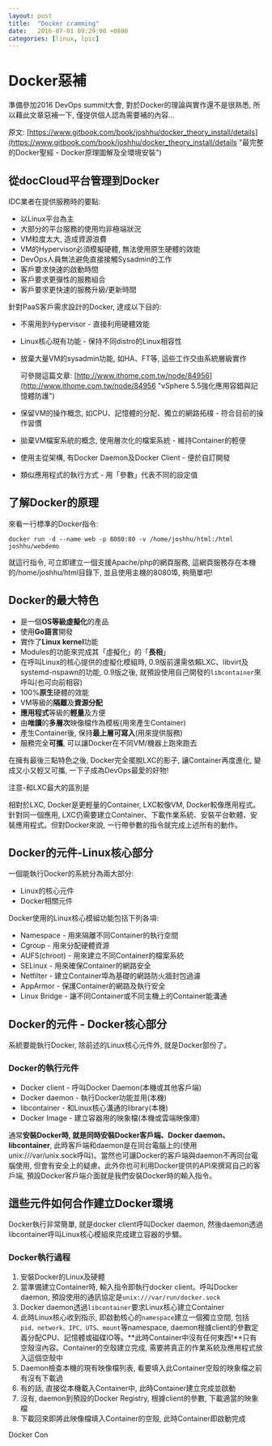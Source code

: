 ```yaml
---
layout: post
title:  "Docker cramming"
date:   2016-07-01 09:29:00 +0800
categories: [linux, lpic]
---
```


# Docker惡補 #

準備參加2016 DevOps summit大會, 對於Docker的理論與實作還不是很熟悉, 所以藉此文章惡補一下, 僅提供個人認為需要補的內容...

原文: [https://www.gitbook.com/book/joshhu/docker_theory_install/details](https://www.gitbook.com/book/joshhu/docker_theory_install/details "最完整的Docker聖經 - Docker原理圖解及全環境安裝")

## 從docCloud平台管理到Docker ##

IDC業者在提供服務時的要點:

- 以Linux平台為主
- 大部分的平台服務的使用均非極端狀況
- VM粒度太大, 造成資源浪費
- VM的Hypervisor必須模擬硬體, 無法使用原生硬體的效能
- DevOps人員無法避免直接接觸Sysadmin的工作
- 客戶要求快速的啟動時間
- 客戶要求更彈性的服務組合
- 客戶要求更快速的服務升級/更新時間


針對PaaS客戶需求設計的Docker, 達成以下目的:

- 不需用到Hypervisor - 直接利用硬體效能
- Linux核心現有功能 - 保持不同distro的Linux相容性
- 放棄大量VM的sysadmin功能, 如HA、FT等, 這些工作交由系統層級實作
	
	可參閱這篇文章: [http://www.ithome.com.tw/node/84956](http://www.ithome.com.tw/node/84956 "vSphere 5.5強化應用容錯與記憶體防護")

- 保留VM的操作概念, 如CPU、記憶體的分配、獨立的網路拓樸 - 符合目前的操作習慣
- 拋棄VM檔案系統的概念, 使用層次化的檔案系統 - 維持Container的輕便
- 使用主從架構, 有Docker Daemon及Docker Client - 便於自訂開發
- 類似應用程式的執行方式 - 用「參數」代表不同的設定值

## 了解Docker的原理 ##

來看一行標準的Docker指令:

	docker run -d --name web -p 8080:80 -v /home/joshhu/html:/html joshhu/webdemo

就這行指令, 可立即建立一個支援Apache/php的網頁服務, 這網頁服務存在本機的/home/joshhu/html目錄下, 並且使用主機的8080埠, 夠簡單吧!

## Docker的最大特色 ##

- 是一個**OS等級虛擬化**的產品
- 使用**Go語言**開發
- 實作了**Linux kernel**功能
- Modules的功能來完成其「虛擬化」的「**長相**」
- 在呼叫Linux的核心提供的虛擬化模組時, 0.9版前還需依賴LXC、libvirt及systemd-nspawn的功能, 0.9版之後, 就預設使用自己開發的`libcontainer`來呼叫(也可向前相容)
- 100%**原生**硬體的效能
- VM等級的**隔離**及**資源分配**
- **應用程式**等級的**輕量**及方便
- 由**唯讀**的**多層次**映像檔作為模板(用來產生Container)
- 產生Container後, 保持**最上層可寫入**(用來提供服務)
- 服務完全**可攜**, 可以讓Docker在不同VM/機器上跑來跑去

在擁有最後三點特色之後, Docker完全擺脫LXC的影子, 讓Container再度進化, 變成又小又輕又可攜, 一下子成為DevOps最愛的好物!

注意-和LXC最大的區別是

相對於LXC, Docker是更輕量的Container, LXC較像VM, Docker較像應用程式。針對同一個應用, LXC仍需要建立Container、下載作業系統、安裝平台軟體、安裝應用程式。但對Docker來說, 一行帶參數的指令就完成上述所有的動作。

## Docker的元件-Linux核心部分 ##

一個能執行Docker的系統分為兩大部分:

- Linux的核心元件
- Docker相關元件

Docker使用的Linux核心模組功能包括下列各項:

- Namespace - 用來隔離不同Container的執行空間
- Cgroup - 用來分配硬體資源
- AUFS(chroot) - 用來建立不同Container的檔案系統
- SELinux - 用來確保Container的網路安全
- Netfilter - 建立Container埠為基礎的網路防火牆封包過濾
- AppArmor - 保護Container的網路及執行安全
- Linux Bridge - 讓不同Container或不同主機上的Container能溝通

## Docker的元件 - Docker核心部分 ##

系統要能執行Docker, 除前述的Linux核心元件外, 就是Docker部份了。

### Docker的執行元件 ###

- Docker client - 呼叫Docker Daemon(本機或其他客戶端)
- Docker daemon - 執行Docker功能並用(本機)
- libcontainer - 和Linux核心溝通的library(本機)
- Docker Image - 建立容器用的映象檔(本機或雲端映像庫)

通常**安裝Docker時, 就是同時安裝Docker客戶端、Docker daemon、libcontainer**, 此時客戶端和daemon是在同台電腦上的(使用unix:///var/unix.sock呼叫)。當然也可讓Docker的客戶端與daemon不再同台電腦使用, 但會有安全上的疑慮。此外你也可利用Docker提供的API來撰寫自己的客戶端, 預設Docker客戶端介面就是我們安裝Docker時的輸入指令。

## 這些元件如何合作建立Docker環境 ##

Docker執行非常簡單, 就是docker client呼叫Docker daemon, 然後daemon透過libcontainer呼叫Linux核心模組來完成建立容器的步驟。

### Docker執行過程 ###

1. 安裝Docker的Linux及硬體
2. 當準備建立Container時, 輸入指令即執行docker client。呼叫Docker daemon, 預設使用的通訊協定是`unix:///var/run/docker.sock`
3. Docker daemon透過`libcontainer`要求Linux核心建立Container
4. 此時Linux核心收到指示, 即啟動核心的`namespace`建立一個獨立空間, 包括`pid、network、IPC、UTS、mount`等namespace, daemon根據client的參數定義分配CPU、記憶體或磁碟IO等。**此時Container中沒有任何東西!**只有空殼沒內容。Container的空殼建立完成, 需要將真正的作業系統及應用程式放入這個空殼中
5. Daemon檢查本機的現有映像檔列表, 看要填入此Container空殼的映象檔之前有沒有下載過
6. 有的話, 直接從本機載入Container中, 此時Container建立完成並啟動
7. 沒有, daemon到預設的Docker Registry, 根據client的參數, 下載適當的映象檔
8. 下載回來即將此映像檔填入Container的空殼, 此時Container即啟動完成

Docker Con